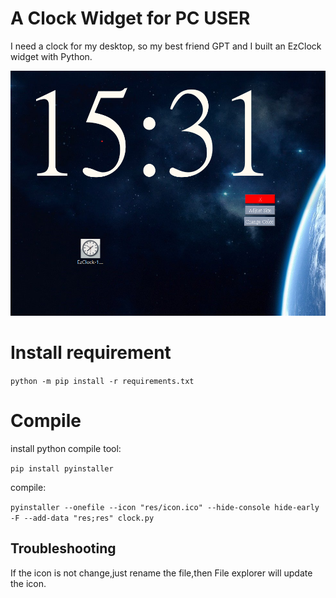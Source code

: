 # A Clock Widget for PC USER

I need a clock for my desktop, so my best friend GPT and I built an EzClock widget with Python.

[![Demo](Demo/EzclockDemo.png)](https://youtu.be/cGUokT70o8Y)

# Install requirement

`python -m pip install -r requirements.txt`

# Compile

install python compile tool:

`pip install pyinstaller`

compile:

`pyinstaller --onefile --icon "res/icon.ico" --hide-console hide-early -F --add-data "res;res" clock.py`

## Troubleshooting

If the icon is not change,just rename the file,then File explorer will update the icon.